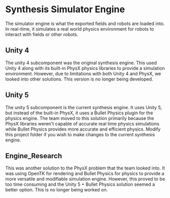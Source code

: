 # Synthesis Simulator Engine

The simulator engine is what the exported fields and robots are loaded into. In real-time, it simulates a real world physics environment for robots to interact with fields or other robots.

## Unity 4

The unity 4 subcomponent was the original synthesis engine. This used Unity 4 along with its built-in PhysX physics libraries to provide a simulation environment. However, due to limitations with both Unity 4 and PhysX, we looked into other solutions. This version is no longer being developed.

## Unity 5

The unity 5 subcomponent is the current synthesis engine. It uses Unity 5, but instead of the built-in PhysX, it uses a Bullet Physics plugin for the physics engine. The team moved to this solution primarily because the PhysX libraries weren't capable of accurate real time physics simulations while Bullet Physics provides more accurate and efficient physics. Modify this project folder if you wish to make changes to the current synthesis engine.

## Engine_Research

This was another solution to the PhysX problem that the team looked into. It was using OpenTK for rendering and Bullet Physics for physics to provide a more versatile and modifiable simulation engine. However, this proved to be too time consuming and the Unity 5 + Bullet Physics solution seemed a better option. This is no longer being worked on.